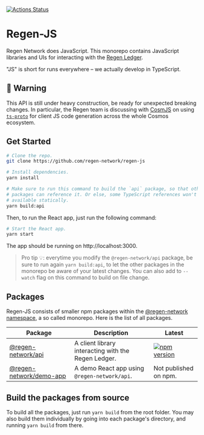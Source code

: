 [![Actions Status](https://github.com/regen-network/regen-js/workflows/pr/badge.svg)](https://github.com/regen-network/regen-js/actions)

# Regen-JS

Regen Network does JavaScript. This monorepo contains JavaScript libraries and UIs for interacting with the [Regen Ledger](https://github.com/regen-network/regen-ledger).

"JS" is short for runs everywhere – we actually develop in TypeScript.

## 🚧 Warning

This API is still under heavy construction, be ready for unexpected breaking changes. In particular, the Regen team is discussing with [CosmJS](https://github.com/cosmos/cosmjs) on using [`ts-proto`](https://github.com/stephenh/ts-proto) for client JS code generation across the whole Cosmos ecosystem.

## Get Started

```bash
# Clone the repo.
git clone https://github.com/regen-network/regen-js

# Install dependencies.
yarn install

# Make sure to run this command to build the `api` package, so that other
# packages can reference it. Or else, some TypeScript references won't be
# available statically.
yarn build:api
```

Then, to run the React app, just run the following command:

```bash
# Start the React app.
yarn start
```

The app should be running on http://localhost:3000.

> Pro tip 💡: everytime you modify the `@regen-network/api` package, be sure to run again `yarn build:api`, to let the other packages in the monorepo be aware of your latest changes. You can also add to `--watch` flag on this command to build on file change.

## Packages

Regen-JS consists of smaller npm packages within the [@regen-network namespace](https://www.npmjs.com/org/regennetwork), a so called monorepo. Here is the list of all packages.

| Package                                      | Description                                         | Latest                                                                                                                  |
| -------------------------------------------- | --------------------------------------------------- | ----------------------------------------------------------------------------------------------------------------------- |
| [@regen-network/api](packages/api)           | A client library interacting with the Regen Ledger. | [![npm version](https://img.shields.io/npm/v/@regen-network/api.svg)](https://www.npmjs.com/package/@regen-network/api) |
| [@regen-network/demo-app](packages/demo-app) | A demo React app using `@regen-network/api`.        | Not published on npm.                                                                                                   |

## Build the packages from source

To build all the packages, just run `yarn build` from the root folder. You may also build them individually by going into each package's directory, and running `yarn build` from there.

